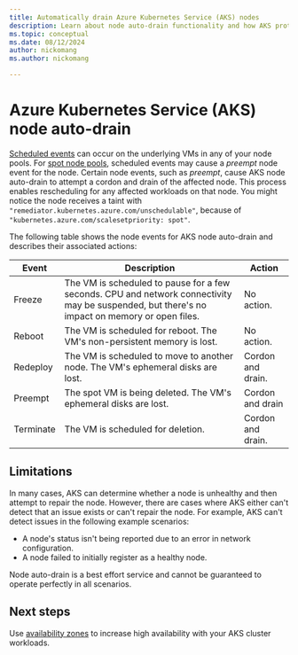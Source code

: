 ```yaml
---
title: Automatically drain Azure Kubernetes Service (AKS) nodes 
description: Learn about node auto-drain functionality and how AKS protects your workloads from scheduled VM maintanence events.
ms.topic: conceptual
ms.date: 08/12/2024
author: nickomang
ms.author: nickomang

---
```


# Azure Kubernetes Service (AKS) node auto-drain
[Scheduled events][scheduled-events] can occur on the underlying VMs in any of your node pools. For [spot node pools][spot-node-pools], scheduled events may cause a *preempt* node event for the node. Certain node events, such as  *preempt*, cause AKS node auto-drain to attempt a cordon and drain of the affected node. This process enables rescheduling for any affected workloads on that node. You might notice the node receives a taint with `"remediator.kubernetes.azure.com/unschedulable"`, because of `"kubernetes.azure.com/scalesetpriority: spot"`.

The following table shows the node events for AKS node auto-drain and describes their associated actions:

| Event | Description |   Action   |
| --- | --- | --- |
| Freeze | The VM is scheduled to pause for a few seconds. CPU and network connectivity may be suspended, but there's no impact on memory or open files.  | No action. |
| Reboot | The VM is scheduled for reboot. The VM's non-persistent memory is lost. | No action. |
| Redeploy | The VM is scheduled to move to another node. The VM's ephemeral disks are lost. | Cordon and drain. |
| Preempt | The spot VM is being deleted. The VM's ephemeral disks are lost. | Cordon and drain |
| Terminate | The VM is scheduled for deletion.| Cordon and drain. |

## Limitations

In many cases, AKS can determine whether a node is unhealthy and then attempt to repair the node. However, there are cases where AKS either can't detect that an issue exists or can't repair the node. For example, AKS can't detect issues in the following example scenarios:

* A node's status isn't being reported due to an error in network configuration.
* A node failed to initially register as a healthy node.

Node auto-drain is a best effort service and cannot be guaranteed to operate perfectly in all scenarios.
## Next steps

Use [availability zones][availability-zones] to increase high availability with your AKS cluster workloads.

<!-- LINKS - Internal -->
[availability-zones]: ./availability-zones.md
[vm-updates]: ../virtual-machines/maintenance-and-updates.md
[scheduled-events]: ../virtual-machines/linux/scheduled-events.md
[spot-node-pools]: spot-node-pool.md
